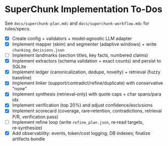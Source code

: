 # SuperChunk Implementation To-Dos

See `docs/superchunk-plan.mdc` and `docs/superchunk-workflow.mdc` for rules/specs.

- [x] Create config + validators + model‑agnostic LLM adapter
- [x] Implement mapper (skim) and segmenter (adaptive windows) + write `chunking_decisions.json`
- [ ] Implement landmarks (section titles, key facts, numbered claims)
- [x] Implement extractors (schema validation + exact counts) and persist to SQLite
- [x] Implement ledger (canonicalization, dedupe, novelty) + retrieval (fuzzy baseline)
- [x] Implement linker (support/contradict/refine/duplicate) with conservative "none"
- [x] Implement synthesis (retrieval‑only) with quote caps + char spans/para idx
- [x] Implement verification (top 20%) and adjust confidence/exclusions
- [x] Implement scorecard (coverage, rare‑retention, contradictions, retrieval P/R, verification pass)
- [ ] Implement refine loop (write `refine_plan.json`, re‑read targets, re‑synthesize)
- [x] Add observability: events, token/cost logging; DB indexes; finalize artifacts bundle
